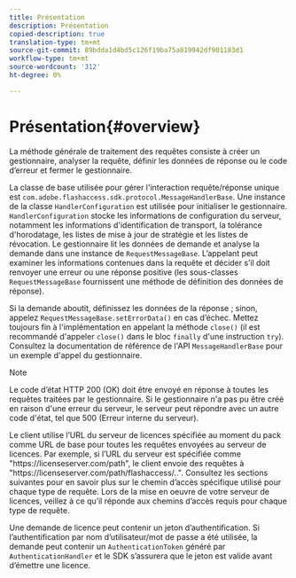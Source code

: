 ```yaml
---
title: Présentation
description: Présentation
copied-description: true
translation-type: tm+mt
source-git-commit: 89bdda1d4bd5c126f19ba75a819942df901183d1
workflow-type: tm+mt
source-wordcount: '312'
ht-degree: 0%

---
```



# Présentation{#overview}

La méthode générale de traitement des requêtes consiste à créer un gestionnaire, analyser la requête, définir les données de réponse ou le code d’erreur et fermer le gestionnaire.

La classe de base utilisée pour gérer l&#39;interaction requête/réponse unique est `com.adobe.flashaccess.sdk.protocol.MessageHandlerBase`. Une instance de la classe `HandlerConfiguration` est utilisée pour initialiser le gestionnaire. `HandlerConfiguration` stocke les informations de configuration du serveur, notamment les informations d&#39;identification de transport, la tolérance d&#39;horodatage, les listes de mise à jour de stratégie et les listes de révocation. Le gestionnaire lit les données de demande et analyse la demande dans une instance de  `RequestMessageBase`. L’appelant peut examiner les informations contenues dans la requête et décider s’il doit renvoyer une erreur ou une réponse positive (les sous-classes `RequestMessageBase` fournissent une méthode de définition des données de réponse).

Si la demande aboutit, définissez les données de la réponse ; sinon, appelez `RequestMessageBase.setErrorData()` en cas d’échec. Mettez toujours fin à l&#39;implémentation en appelant la méthode `close()` (il est recommandé d&#39;appeler `close()` dans le bloc `finally` d&#39;une instruction `try`). Consultez la documentation de référence de l&#39;API `MessageHandlerBase` pour un exemple d&#39;appel du gestionnaire.

>[!NOTE]
>
>Le code d’état HTTP 200 (OK) doit être envoyé en réponse à toutes les requêtes traitées par le gestionnaire. Si le gestionnaire n&#39;a pas pu être créé en raison d&#39;une erreur du serveur, le serveur peut répondre avec un autre code d&#39;état, tel que 500 (Erreur interne du serveur).

Le client utilise l’URL du serveur de licences spécifiée au moment du pack comme URL de base pour toutes les requêtes envoyées au serveur de licences. Par exemple, si l’URL du serveur est spécifiée comme &quot;ht<span></span>tps://licenseserver.com/path&quot;, le client envoie des requêtes à &quot;ht<span></span>tps://licenseserver.com/path/flashaccess/..&quot;. Consultez les sections suivantes pour en savoir plus sur le chemin d’accès spécifique utilisé pour chaque type de requête. Lors de la mise en oeuvre de votre serveur de licences, veillez à ce qu’il réponde aux chemins d’accès requis pour chaque type de requête.

Une demande de licence peut contenir un jeton d’authentification. Si l’authentification par nom d’utilisateur/mot de passe a été utilisée, la demande peut contenir un `AuthenticationToken` généré par `AuthenticationHandler` et le SDK s’assurera que le jeton est valide avant d’émettre une licence.
